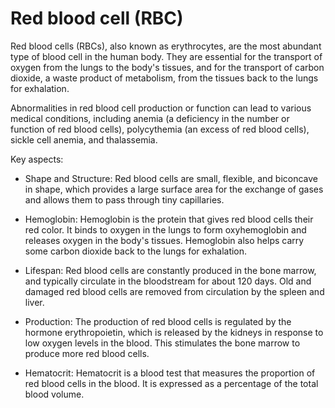 # Red blood cell (RBC)

Red blood cells (RBCs), also known as erythrocytes, are the most abundant type of blood cell in the human body. They are essential for the transport of oxygen from the lungs to the body's tissues, and for the transport of carbon dioxide, a waste product of metabolism, from the tissues back to the lungs for exhalation.

Abnormalities in red blood cell production or function can lead to various medical conditions, including anemia (a deficiency in the number or function of red blood cells), polycythemia (an excess of red blood cells), sickle cell anemia, and thalassemia.

Key aspects:

* Shape and Structure: Red blood cells are small, flexible, and biconcave in shape, which provides a large surface area for the exchange of gases and allows them to pass through tiny capillaries.

* Hemoglobin: Hemoglobin is the protein that gives red blood cells their red color. It binds to oxygen in the lungs to form oxyhemoglobin and releases oxygen in the body's tissues. Hemoglobin also helps carry some carbon dioxide back to the lungs for exhalation.

* Lifespan: Red blood cells are constantly produced in the bone marrow, and typically circulate in the bloodstream for about 120 days. Old and damaged red blood cells are removed from circulation by the spleen and liver.

* Production: The production of red blood cells is regulated by the hormone erythropoietin, which is released by the kidneys in response to low oxygen levels in the blood. This stimulates the bone marrow to produce more red blood cells.

* Hematocrit: Hematocrit is a blood test that measures the proportion of red blood cells in the blood. It is expressed as a percentage of the total blood volume.
